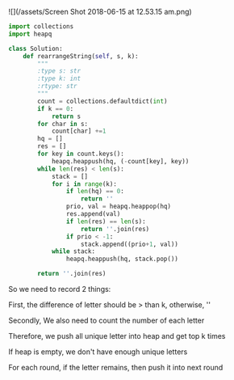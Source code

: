 ![](/assets/Screen Shot 2018-06-15 at 12.53.15 am.png)

```py
import collections
import heapq

class Solution:
    def rearrangeString(self, s, k):
        """
        :type s: str
        :type k: int
        :rtype: str
        """
        count = collections.defaultdict(int)
        if k == 0:
            return s
        for char in s:
            count[char] +=1 
        hq = []
        res = []
        for key in count.keys():
            heapq.heappush(hq, (-count[key], key))
        while len(res) < len(s):
            stack = []
            for i in range(k):
                if len(hq) == 0:
                    return ''
                prio, val = heapq.heappop(hq)
                res.append(val)
                if len(res) == len(s):
                    return ''.join(res)
                if prio < -1:
                    stack.append((prio+1, val))
            while stack:
                heapq.heappush(hq, stack.pop())

        return ''.join(res)
```

So we need to record 2 things:

First, the difference of letter should be &gt; than k,  otherwise, ''

Secondly, We also need to count the number of each letter

Therefore, we push all unique letter into heap and get top k times

If heap is empty, we don't have enough unique letters

For each round, if the letter remains, then push it into next round

